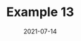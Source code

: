 ---
date: "2021-07-14"
title: "Example 13"
image: "/images/events-webinars/event-2.webp" # use 800x550 or 16:11 ratio image
event_date_location: "MAR 7, 2024 10AM PACIFIC | 1PM EASTERN"
draft: false

weight: 13
---